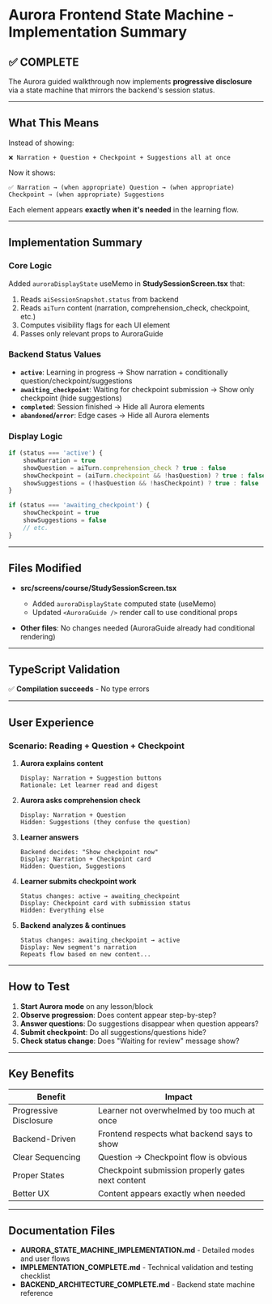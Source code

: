 # Aurora Frontend State Machine - Implementation Summary

## ✅ COMPLETE

The Aurora guided walkthrough now implements **progressive disclosure** via a state machine that mirrors the backend's session status.

---

## What This Means

Instead of showing:
```
❌ Narration + Question + Checkpoint + Suggestions all at once
```

Now it shows:
```
✅ Narration → (when appropriate) Question → (when appropriate) Checkpoint → (when appropriate) Suggestions
```

Each element appears **exactly when it's needed** in the learning flow.

---

## Implementation Summary

### Core Logic
Added `auroraDisplayState` useMemo in **StudySessionScreen.tsx** that:
1. Reads `aiSessionSnapshot.status` from backend
2. Reads `aiTurn` content (narration, comprehension_check, checkpoint, etc.)
3. Computes visibility flags for each UI element
4. Passes only relevant props to AuroraGuide

### Backend Status Values
- **`active`**: Learning in progress → Show narration + conditionally question/checkpoint/suggestions
- **`awaiting_checkpoint`**: Waiting for checkpoint submission → Show only checkpoint (hide suggestions)
- **`completed`**: Session finished → Hide all Aurora elements
- **`abandoned`/`error`**: Edge cases → Hide all Aurora elements

### Display Logic
```typescript
if (status === 'active') {
    showNarration = true
    showQuestion = aiTurn.comprehension_check ? true : false
    showCheckpoint = (aiTurn.checkpoint && !hasQuestion) ? true : false
    showSuggestions = (!hasQuestion && !hasCheckpoint) ? true : false
}

if (status === 'awaiting_checkpoint') {
    showCheckpoint = true
    showSuggestions = false
    // etc.
}
```

---

## Files Modified

- **src/screens/course/StudySessionScreen.tsx**
  - Added `auroraDisplayState` computed state (useMemo)
  - Updated `<AuroraGuide />` render call to use conditional props

- **Other files**: No changes needed (AuroraGuide already had conditional rendering)

---

## TypeScript Validation

✅ **Compilation succeeds** - No type errors

---

## User Experience

### Scenario: Reading + Question + Checkpoint

1. **Aurora explains content**
   ```
   Display: Narration + Suggestion buttons
   Rationale: Let learner read and digest
   ```

2. **Aurora asks comprehension check**
   ```
   Display: Narration + Question
   Hidden: Suggestions (they confuse the question)
   ```

3. **Learner answers**
   ```
   Backend decides: "Show checkpoint now"
   Display: Narration + Checkpoint card
   Hidden: Question, Suggestions
   ```

4. **Learner submits checkpoint work**
   ```
   Status changes: active → awaiting_checkpoint
   Display: Checkpoint card with submission status
   Hidden: Everything else
   ```

5. **Backend analyzes & continues**
   ```
   Status changes: awaiting_checkpoint → active
   Display: New segment's narration
   Repeats flow based on new content...
   ```

---

## How to Test

1. **Start Aurora mode** on any lesson/block
2. **Observe progression**: Does content appear step-by-step?
3. **Answer questions**: Do suggestions disappear when question appears?
4. **Submit checkpoint**: Do all suggestions/questions hide?
5. **Check status change**: Does "Waiting for review" message show?

---

## Key Benefits

| Benefit | Impact |
|---------|--------|
| Progressive Disclosure | Learner not overwhelmed by too much at once |
| Backend-Driven | Frontend respects what backend says to show |
| Clear Sequencing | Question → Checkpoint flow is obvious |
| Proper States | Checkpoint submission properly gates next content |
| Better UX | Content appears exactly when needed |

---

## Documentation Files

- **AURORA_STATE_MACHINE_IMPLEMENTATION.md** - Detailed modes and user flows
- **IMPLEMENTATION_COMPLETE.md** - Technical validation and testing checklist
- **BACKEND_ARCHITECTURE_COMPLETE.md** - Backend state machine reference

